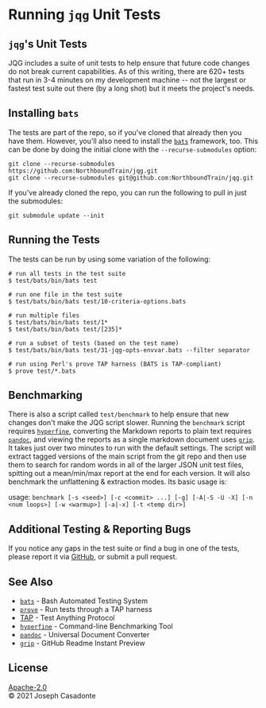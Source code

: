# Running `jqg` Unit Tests

## `jqg`'s Unit Tests

JQG includes a suite of unit tests to help ensure that future code changes do not break current capabilities. As of this writing, there are 620+ tests that run in 3-4 minutes on my development machine -- not the largest or fastest test suite out there (by a long shot) but it meets the project's needs.

## Installing `bats`

The tests are part of the repo, so if you've cloned that already then you have them. However, you'll also need to install the [`bats`](https://github.com/bats-core/bats-core) framework, too. This can be done by doing the initial clone with the `--recurse-submodules` option:

```none
git clone --recurse-submodules https://github.com:NorthboundTrain/jqg.git
git clone --recurse-submodules git@github.com:NorthboundTrain/jqg.git
````

If you've already cloned the repo, you can run the following to pull in just the submodules:

```none
git submodule update --init
```

## Running the Tests

The tests can be run by using some variation of the following:

```none
# run all tests in the test suite
$ test/bats/bin/bats test

# run one file in the test suite
$ test/bats/bin/bats test/10-criteria-options.bats

# run multiple files
$ test/bats/bin/bats test/1*
$ test/bats/bin/bats test/[235]*

# run a subset of tests (based on the test name)
$ test/bats/bin/bats test/31-jqg-opts-envvar.bats --filter separator

# run using Perl's prove TAP harness (BATS is TAP-compliant)
$ prove test/*.bats
```

## Benchmarking

There is also a script called `test/benchmark` to help ensure that new changes don't make the JQG script slower. Running the `benchmark` script requires [`hyperfine`](https://github.com/sharkdp/hyperfine), converting the Markdown reports to plain text requires [`pandoc`](https://pandoc.org/), and viewing the reports as a single markdown document uses [`grip`](https://github.com/joeyespo/grip). It takes just over two minutes to run with the default settings. The script will extract tagged versions of the main script from the git repo and then use them to search for random words in all of the larger JSON unit test files, spitting out a mean/min/max report at the end for each version. It will also benchmark the unflattening & extraction modes. Its basic usage is:

usage: `benchmark [-s <seed>] [-c <commit> ...] [-g] [-A|-S -U -X] [-n <num loops>] [-w <warmup>] [-a|-x] [-t <temp dir>]`

## Additional Testing & Reporting Bugs

If you notice any gaps in the test suite or find a bug in one of the tests, please report it via [GitHub](https://github.com/NorthboundTrain/jqg/issues), or submit a pull request.

## See Also

* [`bats`](https://github.com/bats-core/bats-core) - Bash Automated Testing System
* [`prove`](https://perldoc.perl.org/prove) - Run tests through a TAP harness
* [TAP](https://testanything.org/) - Test Anything Protocol
* [`hyperfine`](https://github.com/sharkdp/hyperfine) - Command-line Benchmarking Tool
* [`pandoc`](https://pandoc.org/) - Universal Document Converter
* [`grip`](https://github.com/joeyespo/grip) - GitHub Readme Instant Preview

## License

[Apache-2.0](../LICENSE)<br />
© 2021 Joseph Casadonte
